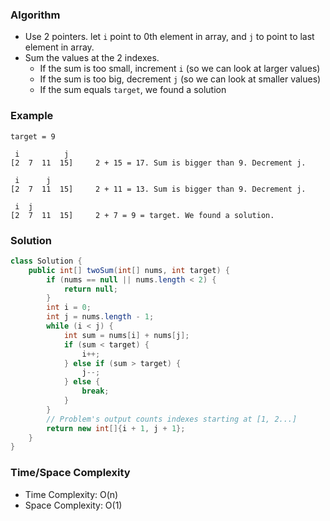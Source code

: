 ### Algorithm

- Use 2 pointers. let `i` point to 0th element in array, and `j` to point to last element in array.
- Sum the values at the 2 indexes.
    - If the sum is too small, increment `i` (so we can look at  larger values)
    - If the sum is too   big, decrement `j` (so we can look at smaller values)
    - If the sum equals `target`, we found a solution

### Example

```
target = 9

 i          j
[2  7  11  15]     2 + 15 = 17. Sum is bigger than 9. Decrement j.

 i      j
[2  7  11  15]     2 + 11 = 13. Sum is bigger than 9. Decrement j.

 i  j
[2  7  11  15]     2 + 7 = 9 = target. We found a solution.
```

### Solution

```java
class Solution {
    public int[] twoSum(int[] nums, int target) {
        if (nums == null || nums.length < 2) {
            return null;
        }
        int i = 0;
        int j = nums.length - 1;
        while (i < j) {
            int sum = nums[i] + nums[j];
            if (sum < target) {
                i++;
            } else if (sum > target) {
                j--;
            } else {
                break;
            }
        }
        // Problem's output counts indexes starting at [1, 2...]
        return new int[]{i + 1, j + 1};
    }
}
```

### Time/Space Complexity

-  Time Complexity: O(n)
- Space Complexity: O(1)

